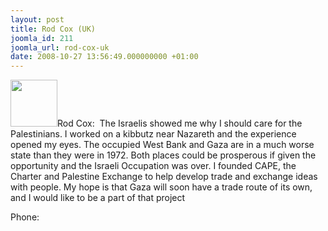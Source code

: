 ```yaml
---
layout: post
title: Rod Cox (UK)
joomla_id: 211
joomla_url: rod-cox-uk
date: 2008-10-27 13:56:49.000000000 +01:00
---
```

<img src="http://www.freegaza.org/uploads/passengers/" width="75" />Rod Cox:&nbsp; The Israelis showed me why I should care for the Palestinians. I worked on a kibbutz near Nazareth and the experience opened my eyes. The occupied West Bank and Gaza are in a much worse state than they were in 1972. Both places could be prosperous if given the opportunity and the Israeli Occupation was over. I founded CAPE, the Charter and Palestine Exchange to help develop trade and exchange ideas with people. My hope is that Gaza will soon have a trade route of its own, and I would like to be a part of that project<br /><p><a href=""></a></p><p>Phone:</p>
